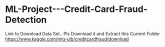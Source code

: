 # ML-Project---Credit-Card-Fraud-Detection


Link to Download Data Set.. Pls Download it and Extract this Current Folder
https://www.kaggle.com/mlg-ulb/creditcardfraud/download
